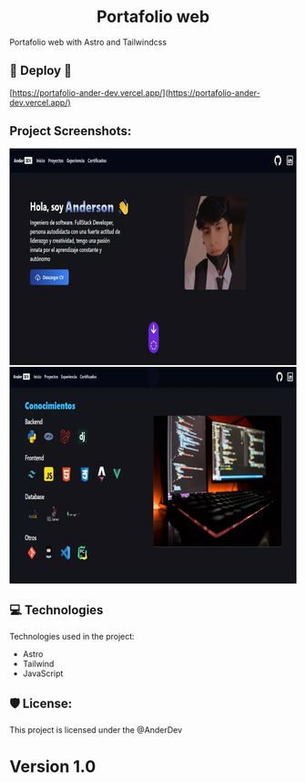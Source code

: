 <h1 align="center" id="title">Portafolio web</h1>

<p id="description">Portafolio web with Astro and Tailwindcss</p>

<h2>🚀 Deploy 🚀</h2>

[https://portafolio-ander-dev.vercel.app/](https://portafolio-ander-dev.vercel.app/)

<h2>Project Screenshots:</h2>
<img src="public/screen2.webp" alt="project-screenshot" width="780" height="380/">

<br>
<img src="public/screen1.webp" alt="project-screenshot" width="780" height="380/">

  
  
<h2>💻 Technologies </h2>

Technologies used in the project:

*   Astro
*   Tailwind
*   JavaScript

<h2>🛡️ License:</h2>

This project is licensed under the @AnderDev

# Version 1.0